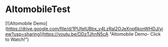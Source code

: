 # AltomobileTest

[![Altomobile Demo](https://drive.google.com/file/d/1PUfeIUBbx_v4LzRal2OJeXnp6konWHDJ/view?usp=sharing](https://youtu.be/DDzTJhnN5cA "Altomobile Demo- Click to Watch!")
